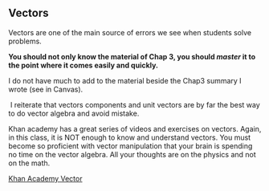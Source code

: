## Vectors

Vectors are one of the main source of errors we see when students solve problems. 

**You should not only know the material of Chap 3, you should _master_ it to the point where it comes easily and quickly.**

I do not have much to add to the material beside the Chap3 summary I wrote (see in Canvas). 

<lrndesign-sidenote label="Instructor Note" icon="bookmark" bg-color="#c2e5f2">
 I reiterate that vectors components and unit vectors are by far the best way to do vector algebra and avoid mistake.  
</lrndesign-sidenote>

Khan academy has a great series of videos and exercises on vectors. Again, in this class, it is NOT enough to know and understand vectors. You must become so proficient with vector manipulation that your brain is spending no time on the vector algebra. All your thoughts are on the physics and not on the math. 

<a href="https://www.khanacademy.org/math/precalculus/vectors-precalc" target="_blank">Khan Academy Vector</a>

